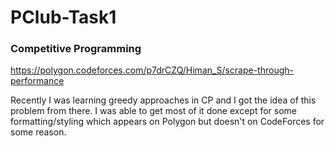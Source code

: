 # PClub-Task1

### Competitive Programming

https://polygon.codeforces.com/p7drCZQ/Himan_S/scrape-through-performance

Recently I was learning greedy approaches in CP and I got the idea of this problem from there. I was able to get most of it done except for some formatting/styling which appears on Polygon but doesn't on CodeForces for some reason. 
